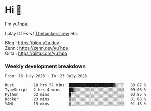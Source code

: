 # Hi 👋

I'm yu1hpa.

I play CTFs w/ [Thehackerscrew](https://www.thehackerscrew.team/) etc.

Blog : https://blog.y2a.dev  
Zenn : https://zenn.dev/yu1hpa  
Qiita : https://qiita.com/yu1hpa  

### Weekly development breakdown

<!--START_SECTION:waka-->

```txt
From: 16 July 2023 - To: 23 July 2023

Rust         18 hrs 57 mins  ████████████████████▓░░░░   83.07 %
TypeScript   2 hrs 4 mins    ██▒░░░░░░░░░░░░░░░░░░░░░░   09.08 %
Python       52 mins         █░░░░░░░░░░░░░░░░░░░░░░░░   03.85 %
Docker       23 mins         ▒░░░░░░░░░░░░░░░░░░░░░░░░   01.68 %
YAML         15 mins         ▒░░░░░░░░░░░░░░░░░░░░░░░░   01.13 %
```

<!--END_SECTION:waka-->

